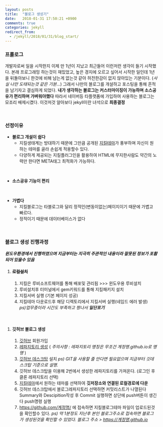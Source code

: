 ```yaml
---
layout: posts
title:  "블로그 생성기"
date:   2018-01-31 17:50:21 +0900
comments: true
categories: jekyll
redirect_from:
  - /jekyll/2018/01/31/blog_start/
---
```

### **프롤로그**
개발자로써 일을 시작한지 이제 만 1년이 지났고 최근들어 이런저런 생각이 들기 시작했다.
본래 프로그래밍 하는것이 재밌었고, 높은 경지에 오르고 싶어서 시작한 일인데 1년을 뒤돌아보니 한것에 비해 남는게 없는것 같아 허전한감이 없지 않아있는 기분이다. (_사실 나만 도태되는것 같은 기분..._)
그래서 나만의 블로그를 개설하고 포스팅을 통해 흔적을 남기자고 결심하게 되었다.
**내가 생각하는 블로그는 커스터마이징이 가능하며 소스공유가 편리하며 가벼워야했다** 따라서 네이버등 타플랫폼에 가입하여 사용하는 블로그는 모조리 배제시켰다.
이것저것 알아보다 jekyll이란 녀석으로 **최종결정**

<br/>

### **선정이유**
 - **블로그 개설이 쉽다**
      - 지킬생태계는 방대하기 때문에 그만큼 공개된 [지킬테마](http://jekyllthemes.org/)가 풍부하며 자신이 원하는 테마를 골라 손쉽게 적용할수 있다.
      - 다양하게 제공되는 지킬플러그인을 활용하여 HTML에 무지한사람도 약간의 노력만 한다면 META태그 최적화가 가능하다.

<br/>

 - **소스공유 기능이 편리**

<br/>

 - **가볍다**
     - 지킬블로그는 타블로그와 달리 정적인(변동이없는)페이지이기 때문에 가볍고 빠르다.
     - 정적이기 때문에 데이터베이스가 없다

<br/>

### **블로그 생성 진행과정**
 __*윈도우환경에서 진행하였으며 지금부터는 지극히 주관적인 내용이라 잘못된 정보가 포홤되어 있을수 있음*__
1. #### ~~로컬설치~~
    1. 지킬은 루비소프트웨어를 통해 배포및 관리됨 >>> 윈도우용 루비설치
    1. 루비설치후 터미널에서 gem키워드를 통해 지킬패키지 설치
    1. 지킬서버 실행 (기본 페이지 성공)
    1. 지킬테마 다운로드후 해당 디렉토리에서 지킬서버 실행(네임드 에러 발생)  
        *ps)업무중이라 시간도 부족하고 짱나서 __일단포기__*

<br/>

1. #### **깃허브 블로그 생성**
    1. [깃허브](https://github.com/) 회원가입
    1. [레파지토리 생성](https://github.com/new) ( _주의사항 : 레파지토리 명칭은 무조건 계정명.github.io로 명명_ )
    1. [깃허브 데스크탑](https://desktop.github.com/) 설치
_ps) GIT을 사용할 줄 안다면 필요없으며 지금부터 깃데스크탑 기준으로 설명._
    1. 깃허브 데스크탑을 이용해 2번에서 생성한 레파지토리를 가져온다. (로그인 후 클론 레파지토리 선택)
    1. [지킬테마](http://jekyllthemes.org/)에서 원하는 테마를 선택하여 **깃저장소와 연결된 로컬경로에 다운**
    1. 깃허브 데스크탑에서 블로그레파지토리 선택하면 커밋리스트가 나열된다 Summary와 Descipition작성 후 Commit 실행하면 상단에 push버튼이 생긴다 push명령 실행
    1. https://github.com/계정명/ 에 접속하면 지킬블로그테마 파일이 업로드된것을 확인할수 있다.
    _ps) 약 1분정도 지난후 본인 블로그주소로 접속하면 블로그가 생성된것을 확인할 수 있었다.
    블로그 주소 > https://계정명.github.io_

